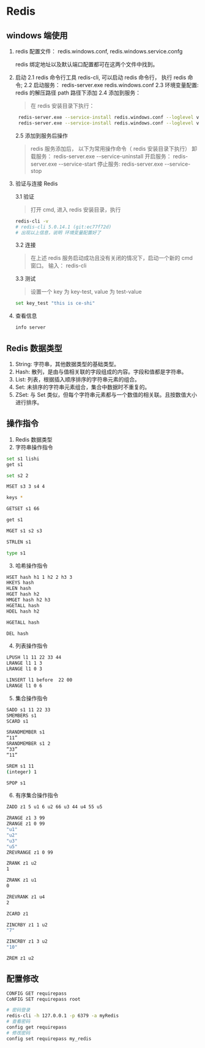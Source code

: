 # Redis

## windows 端使用

1. redis 配置文件： redis.windows.conf, redis.windows.service.confg

   redis 绑定地址以及默认端口配置都可在这两个文件中找到。

2. 启动
   2.1 redis 命令行工具 redis-cli, 可以启动 redis 命令行， 执行 redis 命令;
   2.2 启动服务： redis-server.exe redis.windows.conf
   2.3 环境变量配置: redis 的解压路径 path 路径下添加
   2.4 添加到服务：

   > 在 redis 安装目录下执行：

   ```sh
    redis-server.exe --service-install redis.windows.conf --loglevel verbose
    redis-server.exe --service-install redis.windows.conf --loglevel verbose
   ```

   2.5 添加到服务后操作

   > redis 服务添加后， 以下为常用操作命令（ redis 安装目录下执行）
   > 卸载服务： redis-server.exe --service-uninstall
   > 开启服务： redis-server.exe --service-start
   > 停止服务: redis-server.exe --service-stop

3. 验证与连接 Redis

   3.1 验证

   > 打开 cmd, 进入 redis 安装目录，执行

   ```sh
   redis-cli -v
   # redis-cli 5.0.14.1 (git:ec77f72d)
   # 出现以上信息，说明 环境变量配置好了
   ```

   3.2 连接

   > 在上述 redis 服务启动成功且没有关闭的情况下，启动一个新的 cmd 窗口。
   > 输入：
   > redis-cli

   3.3 测试

   > 设置一个 key 为 key-test, value 为 test-value

   ```sh
   set key_test "this is ce-shi"
   ```

4. 查看信息

   ```sh
   info server
   ```

## Redis 数据类型

1. String: 字符串，其他数据类型的基础类型。
2. Hash: 散列，是由与值相关联的字段组成的内容。字段和值都是字符串。
3. List: 列表，根据插入顺序排序的字符串元素的组合。
4. Set: 未排序的字符串元素组合，集合中数据时不重复的。
5. ZSet: 与 Set 类似，但每个字符串元素都与一个数值的相关联。且按数值大小进行排序。

## 操作指令

1. Redis 数据类型
2. 字符串操作指令

```sh
set s1 lishi
get s1

set s2 2

MSET s3 3 s4 4

keys *

GETSET s1 66

get s1

MGET s1 s2 s3

STRLEN s1

type s1
```

3. 哈希操作指令

```sh
HSET hash h1 1 h2 2 h3 3
HKEYS hash
HLEN hash
HGET hash h2
HMGET hash h2 h3
HGETALL hash
HDEL hash h2

HGETALL hash

DEL hash
```

4. 列表操作指令

```sh
LPUSH l1 11 22 33 44
LRANGE l1 1 3
LRANGE l1 0 3

LINSERT l1 before  22 00
LRANGE l1 0 6
```

5. 集合操作指令

```sh
SADD s1 11 22 33
SMEMBERS s1
SCARD s1

SRANDMEMBER s1
“11”
SRANDMEMBER s1 2
“33”
“11”

SREM s1 11
(integer) 1

SPOP s1

```

6. 有序集合操作指令

```sh
ZADD z1 5 u1 6 u2 66 u3 44 u4 55 u5

ZRANGE z1 3 99
ZRANGE z1 0 99
"u1"
"u2"
"u3"
"u5"
ZREVRANGE z1 0 99

ZRANK z1 u2
1

ZRANK z1 u1
0

ZREVRANK z1 u4
2

ZCARD z1

ZINCRBY z1 1 u2
"7"

ZINCRBY z1 3 u2
"10"

ZREM z1 u2
```

## 配置修改

```sh
CONFIG GET requirepass
CoNFIG SET requirepass root

# 密码登录
redis-cli -h 127.0.0.1 -p 6379 -a myRedis
# 查看密码
config get requirepass
# 修改密码
config set requirepass my_redis
```
